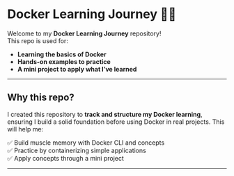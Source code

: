 # Docker Learning Journey 🚢🐳

Welcome to my **Docker Learning Journey** repository!  
This repo is used for:

- **Learning the basics of Docker**
- **Hands-on examples to practice**
- **A mini project to apply what I’ve learned**

---

## Why this repo?

I created this repository to **track and structure my Docker learning**, ensuring I build a solid foundation before using Docker in real projects. This will help me:

✅ Build muscle memory with Docker CLI and concepts  
✅ Practice by containerizing simple applications  
✅ Apply concepts through a mini project

---



